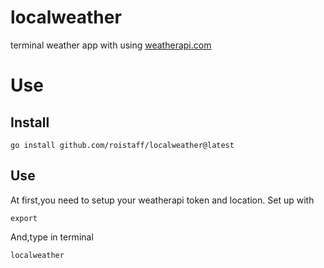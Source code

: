 # localweather
 terminal weather app with using [weatherapi.com](https://www.weatherapi.com/)
 # Use
 ## Install
 ```
go install github.com/roistaff/localweather@latest
```
## Use
At first,you need to setup your weatherapi token and location.
Set up with
```
export 
```
And,type in terminal
```
localweather
```
